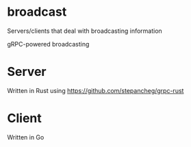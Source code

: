# broadcast
Servers/clients that deal with broadcasting information

gRPC-powered broadcasting

# Server
Written in Rust using https://github.com/stepancheg/grpc-rust

# Client
Written in Go

